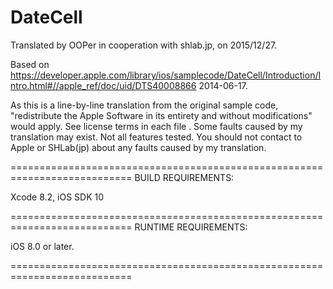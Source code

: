 # DateCell

Translated by OOPer in cooperation with shlab.jp, on 2015/12/27.

Based on
<https://developer.apple.com/library/ios/samplecode/DateCell/Introduction/Intro.html#//apple_ref/doc/uid/DTS40008866>
2014-06-17.

As this is a line-by-line translation from the original sample code, "redistribute the Apple Software in its entirety and without modifications" would apply. See license terms in each file .
Some faults caused by my translation may exist. Not all features tested.
You should not contact to Apple or SHLab(jp) about any faults caused by my translation.

===========================================================================
BUILD REQUIREMENTS:

Xcode 8.2, iOS SDK 10

===========================================================================
RUNTIME REQUIREMENTS:

iOS 8.0 or later.

===========================================================================
